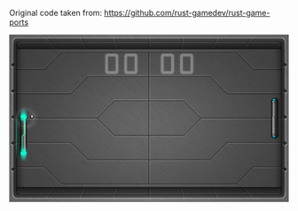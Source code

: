 
Original code taken from: https://github.com/rust-gamedev/rust-game-ports

![Game screenshot](img/boing.png)